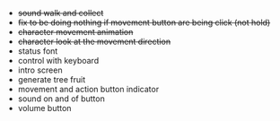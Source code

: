 -   ~~sound walk and collect~~
-   ~~fix to be doing nothing if movement button are being click (not hold)~~
-   ~~character movement animation~~
-   ~~character look at the movement direction~~
-   status font
-   control with keyboard
-   intro screen
-   generate tree fruit
-   movement and action button indicator
-   sound on and of button
-   volume button
